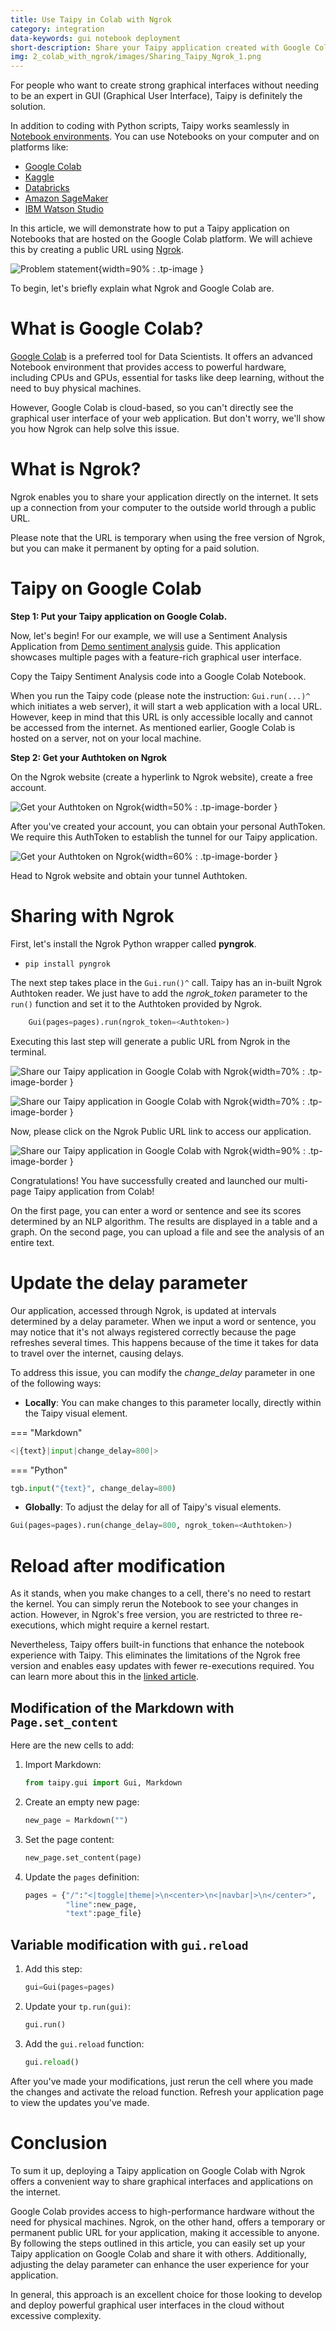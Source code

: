 ```yaml
---
title: Use Taipy in Colab with Ngrok
category: integration
data-keywords: gui notebook deployment
short-description: Share your Taipy application created with Google Colab on the Internet using Ngrok.
img: 2_colab_with_ngrok/images/Sharing_Taipy_Ngrok_1.png
---
```

For people who want to create strong graphical interfaces without needing to be an expert in GUI
(Graphical User Interface), Taipy is definitely the solution.

In addition to coding with Python scripts, Taipy works seamlessly in
[Notebook environments](../3_jupyter_notebooks/index.md). You can use Notebooks on your computer
and on platforms like:

- [Google Colab](https://colab.google/)
- [Kaggle](https://www.kaggle.com/)
- [Databricks](https://www.databricks.com/)
- [Amazon SageMaker](https://aws.amazon.com/fr/sagemaker/)
- [IBM Watson Studio](https://www.ibm.com/products/watson-studio)

In this article, we will demonstrate how to put a Taipy application on Notebooks that are hosted
on the Google Colab platform. We will achieve this by creating a public URL using
[Ngrok](https://ngrok.com/).

![Problem statement](images/Sharing_Taipy_Ngrok_1.png){width=90% : .tp-image }

To begin, let's briefly explain what Ngrok and Google Colab are.

# What is Google Colab?

[Google Colab](https://colab.google/) is a preferred tool for Data Scientists. It offers an
advanced Notebook environment that provides access to powerful hardware,
including CPUs and GPUs, essential for tasks like deep learning, without the need to buy
physical machines.

However, Google Colab is cloud-based, so you can't directly see the graphical user interface
of your web application. But don't worry, we'll show you how Ngrok can help solve this issue.

# What is Ngrok?

Ngrok enables you to share your application directly on the internet. It sets up a connection
from your computer to the outside world through a public URL.

Please note that the URL is temporary when using the free version of Ngrok, but you can make it
permanent by opting for a paid solution.

# Taipy on Google Colab

**Step 1: Put your Taipy application on Google Colab.**

Now, let's begin! For our example, we will use a Sentiment Analysis Application from
[Demo sentiment analysis](https://github.com/Avaiga/demo-sentiment-analysis) guide. This
application showcases multiple pages with a feature-rich graphical user interface.

Copy the Taipy Sentiment Analysis code into a Google Colab Notebook.

When you run the Taipy code (please note the instruction: `Gui.run(...)^` which initiates a web
server), it will start a web application with a local URL. However, keep in mind that
this URL is only accessible locally and cannot be accessed from the internet. As mentioned
earlier, Google Colab is hosted on a server, not on your local machine.

**Step 2: Get your Authtoken on Ngrok**

On the Ngrok website (create a hyperlink to Ngrok website), create a free account.

![Get your Authtoken on Ngrok](images/Sharing_Taipy_Ngrok_2.png){width=50% : .tp-image-border }

After you've created your account, you can obtain your personal AuthToken. We require this
AuthToken to establish the tunnel for our Taipy application.

![Get your Authtoken on Ngrok](images/Sharing_Taipy_Ngrok_3.png){width=60% : .tp-image-border }

Head to Ngrok website and obtain your tunnel Authtoken.

# Sharing with Ngrok

First, let's install the Ngrok Python wrapper called **pyngrok**.

- `pip install pyngrok`

The next step takes place in the `Gui.run()^` call. Taipy has an in-built Ngrok Authtoken reader.
We just have to add the *ngrok_token* parameter to the `run()` function and set it to the Authtoken
provided by Ngrok.

```python
    Gui(pages=pages).run(ngrok_token=<Authtoken>)
```

Executing this last step will generate a public URL from Ngrok in the terminal.

![Share our Taipy application in Google Colab with Ngrok](images/Sharing_Taipy_Ngrok_5.png){width=70% : .tp-image-border }

![Share our Taipy application in Google Colab with Ngrok](images/Sharing_Taipy_Ngrok_5_1.png){width=70% : .tp-image-border }

Now, please click on the Ngrok Public URL link to access our application.

![Share our Taipy application in Google Colab with Ngrok](images/taipy_ngrok_app.gif){width=90% : .tp-image-border }

Congratulations! You have successfully created and launched our multi-page Taipy application
from Colab!

On the first page, you can enter a word or sentence and see its scores determined by an NLP
algorithm. The results are displayed in a table and a graph. On the second page, you can upload
a file and see the analysis of an entire text.

# Update the delay parameter

Our application, accessed through Ngrok, is updated at intervals determined by a delay parameter.
When we input a word or sentence, you may notice that it's not always registered correctly
because the page refreshes several times. This happens because of the time it takes for data to
travel over the internet, causing delays.

To address this issue, you can modify the *change_delay* parameter in one of the following ways:

- **Locally**: You can make changes to this parameter locally, directly within the Taipy visual
  element.

=== "Markdown" 
   ```python
   <|{text}|input|change_delay=800|>
   ```
=== "Python"
   ```python
   tgb.input("{text}", change_delay=800)
   ```

- **Globally**: To adjust the delay for all of Taipy's visual elements.

```python
Gui(pages=pages).run(change_delay=800, ngrok_token=<Authtoken>)
```

# Reload after modification

As it stands, when you make changes to a cell, there's no need to restart the kernel. You can
simply rerun the Notebook to see your changes in action. However, in Ngrok's free version, you
are restricted to three re-executions, which might require a kernel restart.

Nevertheless, Taipy offers built-in functions that enhance the notebook experience with Taipy.
This eliminates the limitations of the Ngrok free version and enables easy updates with fewer
re-executions required. You can learn more about this in the
[linked article](../3_jupyter_notebooks/index.md).

## Modification of the Markdown with `Page.set_content`

Here are the new cells to add:

1. Import Markdown:
   ```python
   from taipy.gui import Gui, Markdown
   ```

2. Create an empty new page:
   ```python
   new_page = Markdown("")
   ```

3. Set the page content:
   ```python
   new_page.set_content(page)
   ```

4. Update the `pages` definition:
   ```python
   pages = {"/":"<|toggle|theme|>\n<center>\n<|navbar|>\n</center>",
            "line":new_page,
            "text":page_file}
   ```

## Variable modification with `gui.reload`

1. Add this step:
   ```python
   gui=Gui(pages=pages)
   ```

2. Update your `tp.run(gui)`:
   ```python
   gui.run()
   ```

3. Add the `gui.reload` function:
   ```python
   gui.reload()
   ```

After you've made your modifications, just rerun the cell where you made the changes and
activate the reload function. Refresh your application page to view the updates you've made.

# Conclusion

To sum it up, deploying a Taipy application on Google Colab with Ngrok offers a convenient way
to share graphical interfaces and applications on the internet.

Google Colab provides access to high-performance hardware without the need for physical machines.
Ngrok, on the other hand, offers a temporary or permanent public URL for your application,
making it accessible to anyone. By following the steps outlined in this article, you can easily
set up your Taipy application on Google Colab and share it with others. Additionally, adjusting
the delay parameter can enhance the user experience for your application.

In general, this approach is an excellent choice for those looking to develop and deploy
powerful graphical user interfaces in the cloud without excessive complexity.
